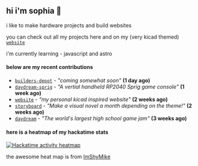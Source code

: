 ## hi i'm sophia 🧌

i like to make hardware projects and build websites

you can check out all my projects here and on my (very kicad themed) [`website`](https://sophiaduan.dev/)


i'm currently learning - javascript and astro

#### below are my recent contributions


- [`builders-depot`](https://github.com/builders-depot/builders-depot) - _"coming somewhat soon"_ **(1 day ago)**
- [`daydream-sprig`](https://github.com/sophiayduan/daydream-sprig) - _"A vertial handheld RP2040 Sprig game console"_ **(1 week ago)**
- [`website`](https://github.com/sophiayduan/website) - _"my personal kicad inspired website"_ **(2 weeks ago)**
- [`storyboard`](https://github.com/hackclub/storyboard) - _"Make a visual novel a month depending on the theme!"_ **(2 weeks ago)**
- [`daydream`](https://github.com/hackclub/daydream) - _"The world's largest high school game jam"_ **(3 weeks ago)**

#### here is a heatmap of my hackatime stats 

<a href="https://heatmap.shymike.dev?id=U083PK90X4G&theme=catppuccin&standalone=true" title="Click to view detailed data for each day!">
    <picture>
        <source media="(prefers-color-scheme: light)" srcset="https://heatmap.shymike.dev?id=U083PK90X4G&theme=catppuccin_dark">
        <img alt="Hackatime activity heatmap" src="https://heatmap.shymike.dev?id=U083PK90X4G&theme=catppuccin_light">
    </picture>
</a>











the awesome heat map is from [ImShyMike](https://github.com/ImShyMike/hackatime-heatmap?tab=readme-ov-file)
